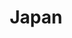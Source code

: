---
title: Japan
description: Woohoo! Japan!
start: 2025-01-20
end: 2025-01-29
cover: /img/travel.png
hidden: true
---